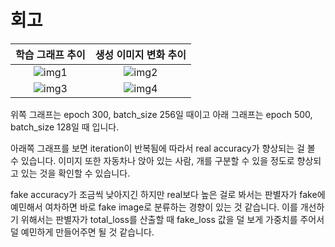 # 회고

학습 그래프 추이 | 생성 이미지 변화 추이
:--:|:--:
![img1](https://github.com/ethan-yoo/2022_AIFFEL/blob/main/Exploration/E14/gifs/dcgan_history.gif) | ![img2](https://github.com/ethan-yoo/2022_AIFFEL/blob/main/Exploration/E14/gifs/fashion_mnist_dcgan.gif)
![img3](https://github.com/ethan-yoo/2022_AIFFEL/blob/main/Exploration/E14/gifs/re_history.gif) | ![img4](https://github.com/ethan-yoo/2022_AIFFEL/blob/main/Exploration/E14/gifs/re_gan.gif)

위쪽 그래프는 epoch 300, batch_size 256일 때이고 아래 그래프는 epoch 500, batch_size 128일 때 입니다.

아래쪽 그래프를 보면 iteration이 반복됨에 따라서 real accuracy가 향상되는 걸 볼 수 있습니다. 이미지 또한 자동차나 앉아 있는 사람, 개를 구분할 수 있을 정도로 향상되고 있는 것을 확인할 수 있습니다.

fake accuracy가 조금씩 낮아지긴 하지만 real보다 높은 걸로 봐서는 판별자가 fake에 예민해서 여차하면 바로 fake image로 분류하는 경향이 있는 것 같습니다. 이를 개선하기 위해서는 판별자가 total_loss를 산출할 때 fake_loss 값을 덜 보게 가중치를 주어서 덜 예민하게 만들어주면 될 것 같습니다.

